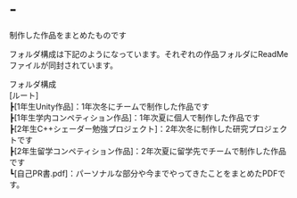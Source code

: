 # -
制作した作品をまとめたものです  
  
フォルダ構成は下記のようになっています。それぞれの作品フォルダにReadMeファイルが同封されています。  
  
フォルダ構成  
[ルート]  
  ┣[1年生Unity作品]：1年次冬にチームで制作した作品です  
  ┣[1年生学内コンペティション作品]：1年次夏に個人で制作した作品です  
  ┣[2年生C++シェーダー勉強プロジェクト]：2年次冬に制作した研究プロジェクトです  
  ┣[2年生留学コンペティション作品]：2年次夏に留学先でチームで制作した作品です  
  ┗[自己PR書.pdf]：パーソナルな部分や今までやってきたことをまとめたPDFです。  

